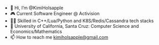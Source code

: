- 👋 Hi, I’m @KimiHolsapple
- 🎮 Current Software Engineer @ Activision
- 🧑‍💻 Skilled in C++/Lua/Python and K8S/Redis/Cassandra tech stacks
- 🌱 University of California, Santa Cruz: Computer Science and Economics/Mathematics
- 📫 How to reach me kimiholsapple@gmail.com

<!---
KimiHolsapple/KimiHolsapple is a ✨ special ✨ repository because its `README.md` (this file) appears on your GitHub profile.
You can click the Preview link to take a look at your changes.
--->
